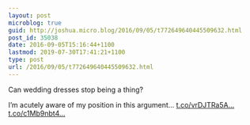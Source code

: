 ```yaml
---
layout: post
microblog: true
guid: http://joshua.micro.blog/2016/09/05/t772649640445509632.html
post_id: 35038
date: 2016-09-05T15:16:44+1100
lastmod: 2019-07-30T17:41:21+1100
type: post
url: /2016/09/05/t772649640445509632.html
---
```

Can wedding dresses stop being a thing?

I’m acutely aware of my position in this argument… [t.co/vrDJTRa5A...](https://t.co/vrDJTRa5Az) [t.co/c1Mb9nbt4...](https://t.co/c1Mb9nbt4e)
